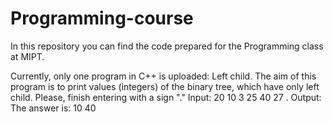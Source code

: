 # Programming-course
In this repository you can find the code prepared for the Programming class at MIPT.

Currently, only one program in C++ is uploaded: Left child. 
The aim of this program is to print values (integers) of the binary tree, which have only left child. 
Please, finish entering with a sign "."
Input:  20 10 3 25 40 27 .
Output: The answer is: 10 40
